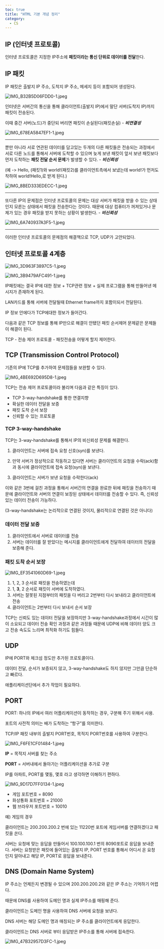 ```yaml
---
toc: true
title: "HTML 기본 개념 정리"
category:
  - CS
---
```

## IP $($인터넷 프로토콜)

인터넷 프로토콜은 지정한 IP주소에 **패킷이라는 통신 단위로 데이터를 전달**한다.

## IP 패킷

IP 패킷은 출발지 IP 주소, 도착지 IP 주소, 메세지 등이 포함되어 생성된다.

![IMG_B32B5D06FDD0-1.jpeg](https://i.imgur.com/XGjdHpb.png)

인터넷은 서버간의 통신을 통해 클라이언트$($출발지 IP)에서 말단 서버$($도착지 IP)까지 패킷이 전송된다.

이때 중간 서버$($노드)가 중단되 버리면 패킷이 손실된다$($패킷손실) - ***비연결성***

![IMG_678EA5847EF1-1.jpeg](https://i.imgur.com/LD075LN.png)

---

뿐만 아니라 서로 연관된 데이터를 담고있는 두개의 다른 패킷들은 전송되는 과정에서 서로 다른 노드를 통해서 서버에 도착할 수 있으며 늦게 보낸 패킷이 앞서 보낸 패킷보다 먼저 도착하는 **패킷 전달 순서 문제**가 발생할 수 있다. - ***비신뢰성***

$($예 -> Hello, $($패킷1)와 world!$($패킷2)를 클라이언트측에서 보냈는데 world!가 먼저도착하여 world!Hello,로 받게 된다.)

![IMG_8BED333EDECC-1.jpeg](HTML%20%E1%84%80%E1%85%B5%E1%84%87%E1%85%A9%E1%86%AB%20%E1%84%80%E1%85%A2%E1%84%82%E1%85%A7%E1%86%B7%20%E1%84%8C%E1%85%A5%E1%86%BC%E1%84%85%E1%85%B5%209626fc94b6c248088d1169e59572cfbc/IMG_8BED333EDECC-1.jpeg)

---

또다른 IP의 문제점은 인터넷 프로토콜의 문제는 대상 서버가 패킷을 받을 수 있는 상태인지 모른는 상태에서 패킷을 전송한다는 것이다. 때문에 대상 컴퓨터가 꺼져있거나 문제가 있는 경우 패킷을 받지 못하는 상황이 발생한다. - ***비신뢰성***

![IMG_6A740937A3F5-1.jpeg](https://i.imgur.com/l3yJnhk.png)

---

이러한 인터넷 프로토콜의 문제점의 해결책으로 TCP, UDP가 고안되었다.

## 인터넷 프로토콜 4계층

![IMG_3D963F3897C5-1.jpeg](HTML%20%E1%84%80%E1%85%B5%E1%84%87%E1%85%A9%E1%86%AB%20%E1%84%80%E1%85%A2%E1%84%82%E1%85%A7%E1%86%B7%20%E1%84%8C%E1%85%A5%E1%86%BC%E1%84%85%E1%85%B5%209626fc94b6c248088d1169e59572cfbc/IMG_3D963F3897C5-1.jpeg)

![IMG_3B9479AFC491-1.jpeg](HTML%20%E1%84%80%E1%85%B5%E1%84%87%E1%85%A9%E1%86%AB%20%E1%84%80%E1%85%A2%E1%84%82%E1%85%A7%E1%86%B7%20%E1%84%8C%E1%85%A5%E1%86%BC%E1%84%85%E1%85%B5%209626fc94b6c248088d1169e59572cfbc/IMG_3B9479AFC491-1.jpeg)

IP패킷에는 결국 IP에 대한 정보 + TCP관련 정보 + 실제 프로그램을 통해 만들어낸 메시지가 존재하게 된다.

LAN카드를 통해 서버에 전달될때 Ethernet frame까지 포함이되서 전달된다.

IP 정보 안에다가 TCP에대한 정보가 들어간다.

다음과 같은 TCP 정보를 통해 IP만으로 해결이 안됐던 패킷 순서제어 문제같은 문제들이 해결이 된다.

TCP - 전송 제어 프로토콜 - 패킷전송을 어떻게 할지 제어한다.

## TCP (Transmission Control Protocol)

기존의 IP에 TCP를 추가하여 문제점들을 보완할 수 있다.

![IMG_4BE692D695D8-1.jpeg](HTML%20%E1%84%80%E1%85%B5%E1%84%87%E1%85%A9%E1%86%AB%20%E1%84%80%E1%85%A2%E1%84%82%E1%85%A7%E1%86%B7%20%E1%84%8C%E1%85%A5%E1%86%BC%E1%84%85%E1%85%B5%209626fc94b6c248088d1169e59572cfbc/IMG_4BE692D695D8-1.jpeg)

TCP는 전송 제어 프로토콜이라 불리며 다음과 같은 특징이 있다.

- TCP 3-way-handshake를 통한 연결지향
- 확실한 데이터 전달을 보증
- 패킷 도착 순서 보장
- 신뢰할 수 있는 프로토콜

### TCP 3-way-handshake

TCP는 3-way-handshake를 통해서 IP의 비신뢰성 문제를 해결한다.

1. 클라이언트는 서버에 접속 요청 신호$($syn)를 보낸다.

2. 만약 서버가 정상적으로 작동하고 있다면 서버는 클라이언트의 요청을 수락$($ack)함과 동시에 클라이언트에 접속 요청$($syn)을 보낸다.

3. 클라이언트는 서버가 보낸 요청을 수락한다$($ack)

이와 같은 3번에 걸친 과정을 통해서 서버간의 연결을 완료한 뒤에 패킷을 전송하기 때문에 클라이언트와 서버의 연결이 보장된 상태에서 데이터를 전송할 수 있다. 즉, 신뢰성 있는 데이터 전송이 가능하다.

$($3-way-handshake는 논리적으로 연결된 것이지, 물리적으로 연결된 것은 아니다)

### 데이터 전달 보증

1. 클라이언트에서 서버로 데이터를 전송
2. 서버는 데이터를 잘 받았다는 메시지를 클라이언트에게 전달하여 데이터의 전달을 보증해 준다.

### 패킷 도착 순서 보장

![IMG_EF3541060D69-1.jpeg](HTML%20%E1%84%80%E1%85%B5%E1%84%87%E1%85%A9%E1%86%AB%20%E1%84%80%E1%85%A2%E1%84%82%E1%85%A7%E1%86%B7%20%E1%84%8C%E1%85%A5%E1%86%BC%E1%84%85%E1%85%B5%209626fc94b6c248088d1169e59572cfbc/IMG_EF3541060D69-1.jpeg)

1. 1, 2, 3 순서로 패킷을 전송하였는데
2. 1, **3**, 2 순서로 패킷이 서버에 도착하였다.
3. 서버는 잘못된 지점부터의 패킷을 다 버리고 2번부터 다시 보내라고 클라이언트에 전송
4. 클라이언트는 2번부터 다시 보내서 순서 보장

TCP는 신뢰도 있는 데이터 전달을 보장하지만 3-way-handshake과정에서 시간이 많이 소요되고 데이터 전송 확인 과정과 같은 과정들 때문에 UDP에 비해 데이터 양도 크고 전송 속도도 느리며 최적화 하기도 힘들다.

## UDP

IP에 PORT와 체크섬 정도만 추가된 프로토콜이다.

데이터 전달, 순서가 보증되지 않고, 3-way-handshake도 하지 않지만 그만큼 단순하고 빠르다.

애플리케이션단에서 추가 작업이 필요하다.

## PORT

PORT: 하나의 IP에서 여러 어플리케이션이 동작하는 경우, 구분해 주기 위해서 사용.

포트의 사전적 의미는 배가 도착하는 “항구”를 의미한다.

TCP/IP 패킷 내부의 출발지 PORT번호, 목적지 PORT번호를 사용하여 구분한다.

![IMG_F6FE1CF01484-1.jpeg](HTML%20%E1%84%80%E1%85%B5%E1%84%87%E1%85%A9%E1%86%AB%20%E1%84%80%E1%85%A2%E1%84%82%E1%85%A7%E1%86%B7%20%E1%84%8C%E1%85%A5%E1%86%BC%E1%84%85%E1%85%B5%209626fc94b6c248088d1169e59572cfbc/IMG_F6FE1CF01484-1.jpeg)

**IP** = 목적지 서버를 찾는 주소

**PORT** = 서버내에서 돌아가는 어플리케이션을 추가로 구분

IP를 아파트, PORT를 몇동, 몇호 라고 생각하면 이해하기 편하다.

![IMG_9D17D7FF0134-1.jpeg](HTML%20%E1%84%80%E1%85%B5%E1%84%87%E1%85%A9%E1%86%AB%20%E1%84%80%E1%85%A2%E1%84%82%E1%85%A7%E1%86%B7%20%E1%84%8C%E1%85%A5%E1%86%BC%E1%84%85%E1%85%B5%209626fc94b6c248088d1169e59572cfbc/IMG_9D17D7FF0134-1.jpeg)

- 게임 포트번호 = 8090
- 화상통화 포트번호 = 21000
- 웹 브라우저 포트번호 = 10010

예) 게임의 경우

클라이언트는 200.200.200.2 번에 있는 11220번 포트에 게임서버를 연결하겠다고 패킷을 쏜다.

서버는 요청에 맞는 응답을 만들어서  100.100.100.1 번의 8090포트로 응답을 보내준다. 서버는 요청받은 패킷에 들어있는 출발지 IP, PORT 번호를 통해서  어디서 온 요청인지 알아내고 해당 IP, PORT로 응답을 보내준다.

## DNS $($Domain Name System)

IP 주소는 언제든지 변경될 수 있으며 200.200.200.2와 같은 IP 주소는 기억하기 어렵다.

때문에 DNS를 사용하여 도메인 명과 실제 IP주소를 매핑해 준다.

클라이언트는 도메인 명을 사용하여 DNS 서버에 요청을 보낸다.

DNS 서버는 해당 도메인 명과 매칭되는 IP 주소를 클라이언트에게 응답한다.

클라이언트는 DNS 서버로 부터 응답받은 IP주소를 통해 서버에 접속한다.

![IMG_47B32957D3FC-1.jpeg](HTML%20%E1%84%80%E1%85%B5%E1%84%87%E1%85%A9%E1%86%AB%20%E1%84%80%E1%85%A2%E1%84%82%E1%85%A7%E1%86%B7%20%E1%84%8C%E1%85%A5%E1%86%BC%E1%84%85%E1%85%B5%209626fc94b6c248088d1169e59572cfbc/IMG_47B32957D3FC-1.jpeg)